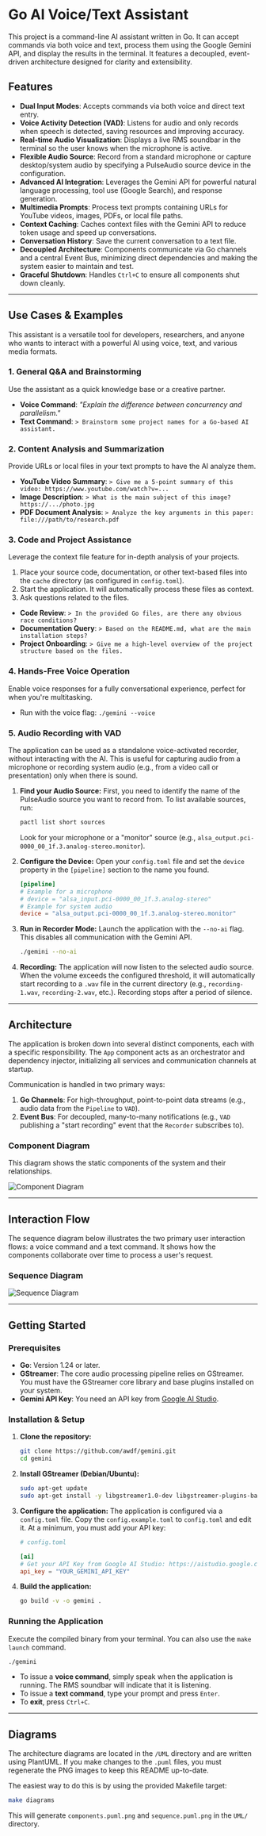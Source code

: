 # Go AI Voice/Text Assistant

This project is a command-line AI assistant written in Go. It can accept commands via both voice and text, process them using the Google Gemini API, and display the results in the terminal. It features a decoupled, event-driven architecture designed for clarity and extensibility.

## Features

- **Dual Input Modes**: Accepts commands via both voice and direct text entry.
- **Voice Activity Detection (VAD)**: Listens for audio and only records when speech is detected, saving resources and improving accuracy.
- **Real-time Audio Visualization**: Displays a live RMS soundbar in the terminal so the user knows when the microphone is active.
- **Flexible Audio Source**: Record from a standard microphone or capture desktop/system audio by specifying a PulseAudio source device in the configuration.
- **Advanced AI Integration**: Leverages the Gemini API for powerful natural language processing, tool use (Google Search), and response generation.
- **Multimedia Prompts**: Process text prompts containing URLs for YouTube videos, images, PDFs, or local file paths.
- **Context Caching**: Caches context files with the Gemini API to reduce token usage and speed up conversations.
- **Conversation History**: Save the current conversation to a text file.
- **Decoupled Architecture**: Components communicate via Go channels and a central Event Bus, minimizing direct dependencies and making the system easier to maintain and test.
- **Graceful Shutdown**: Handles `Ctrl+C` to ensure all components shut down cleanly.

---

## Use Cases & Examples

This assistant is a versatile tool for developers, researchers, and anyone who wants to interact with a powerful AI using voice, text, and various media formats.

### 1. General Q&A and Brainstorming
Use the assistant as a quick knowledge base or a creative partner.

-   **Voice Command**: _"Explain the difference between concurrency and parallelism."_
-   **Text Command**: `> Brainstorm some project names for a Go-based AI assistant.`

### 2. Content Analysis and Summarization
Provide URLs or local files in your text prompts to have the AI analyze them.

-   **YouTube Video Summary**: `> Give me a 5-point summary of this video: https://www.youtube.com/watch?v=...`
-   **Image Description**: `> What is the main subject of this image? https://.../photo.jpg`
-   **PDF Document Analysis**: `> Analyze the key arguments in this paper: file:///path/to/research.pdf`

### 3. Code and Project Assistance
Leverage the context file feature for in-depth analysis of your projects.

1.  Place your source code, documentation, or other text-based files into the `cache` directory (as configured in `config.toml`).
2.  Start the application. It will automatically process these files as context.
3.  Ask questions related to the files.

-   **Code Review**: `> In the provided Go files, are there any obvious race conditions?`
-   **Documentation Query**: `> Based on the README.md, what are the main installation steps?`
-   **Project Onboarding**: `> Give me a high-level overview of the project structure based on the files.`

### 4. Hands-Free Voice Operation
Enable voice responses for a fully conversational experience, perfect for when you're multitasking.

-   Run with the voice flag: `./gemini --voice`

### 5. Audio Recording with VAD
The application can be used as a standalone voice-activated recorder, without interacting with the AI. This is useful for capturing audio from a microphone or recording system audio (e.g., from a video call or presentation) only when there is sound.

1.  **Find your Audio Source:**
    First, you need to identify the name of the PulseAudio source you want to record from. To list available sources, run:
    ```sh
    pactl list short sources
    ```
    Look for your microphone or a "monitor" source (e.g., `alsa_output.pci-0000_00_1f.3.analog-stereo.monitor`).

2.  **Configure the Device:**
    Open your `config.toml` file and set the `device` property in the `[pipeline]` section to the name you found.
    ```toml
    [pipeline]
    # Example for a microphone
    # device = "alsa_input.pci-0000_00_1f.3.analog-stereo"
    # Example for system audio
    device = "alsa_output.pci-0000_00_1f.3.analog-stereo.monitor"
    ```

3.  **Run in Recorder Mode:**
    Launch the application with the `--no-ai` flag. This disables all communication with the Gemini API.
    ```sh
    ./gemini --no-ai
    ```

4.  **Recording:**
    The application will now listen to the selected audio source. When the volume exceeds the configured threshold, it will automatically start recording to a `.wav` file in the current directory (e.g., `recording-1.wav`, `recording-2.wav`, etc.). Recording stops after a period of silence.

---

## Architecture

The application is broken down into several distinct components, each with a specific responsibility. The `App` component acts as an orchestrator and dependency injector, initializing all services and communication channels at startup.

Communication is handled in two primary ways:
1.  **Go Channels**: For high-throughput, point-to-point data streams (e.g., audio data from the `Pipeline` to `VAD`).
2.  **Event Bus**: For decoupled, many-to-many notifications (e.g., `VAD` publishing a "start recording" event that the `Recorder` subscribes to).

### Component Diagram

This diagram shows the static components of the system and their relationships.

![Component Diagram](./UML/components.png)

---

## Interaction Flow

The sequence diagram below illustrates the two primary user interaction flows: a voice command and a text command. It shows how the components collaborate over time to process a user's request.

### Sequence Diagram

![Sequence Diagram](./UML/sequence.png)

---

## Getting Started

### Prerequisites

- **Go**: Version 1.24 or later.
- **GStreamer**: The core audio processing pipeline relies on GStreamer. You must have the GStreamer core library and base plugins installed on your system.
- **Gemini API Key**: You need an API key from [Google AI Studio](https://aistudio.google.com/apikey).

### Installation & Setup

1.  **Clone the repository:**
    ```sh
    git clone https://github.com/awdf/gemini.git
    cd gemini
    ```

2.  **Install GStreamer (Debian/Ubuntu):**
    ```sh
    sudo apt-get update
    sudo apt-get install -y libgstreamer1.0-dev libgstreamer-plugins-base1.0-dev libgstreamer-plugins-good1.0-dev
    ```

3.  **Configure the application:**
    The application is configured via a `config.toml` file. Copy the `config.example.toml` to `config.toml` and edit it. At a minimum, you must add your API key:
    ```toml
    # config.toml

    [ai]
    # Get your API Key from Google AI Studio: https://aistudio.google.com/app/apikey
    api_key = "YOUR_GEMINI_API_KEY"
    ```

4.  **Build the application:**
    ```sh
    go build -v -o gemini .
    ```

### Running the Application

Execute the compiled binary from your terminal. You can also use the `make launch` command.

```sh
./gemini
```

- To issue a **voice command**, simply speak when the application is running. The RMS soundbar will indicate that it is listening.
- To issue a **text command**, type your prompt and press `Enter`.
- To **exit**, press `Ctrl+C`.

---

## Diagrams

The architecture diagrams are located in the `/UML` directory and are written using PlantUML. If you make changes to the `.puml` files, you must regenerate the PNG images to keep this README up-to-date.

The easiest way to do this is by using the provided Makefile target:

```sh
make diagrams
```

This will generate `components.puml.png` and `sequence.puml.png` in the `UML/` directory.